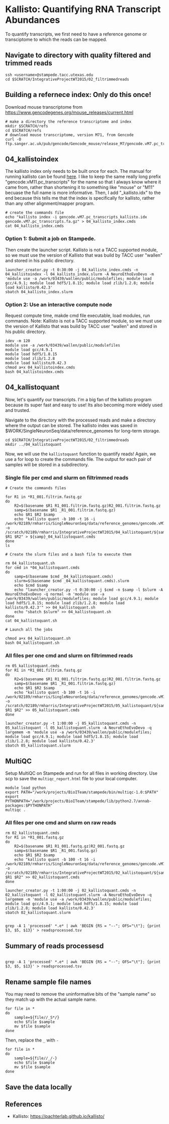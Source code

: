 # Kallisto: Quantifying RNA Transcript Abundances

To quantify transcripts, we first need to have a reference genome or transciptome to which the reads can be mapped. 

## Navigate to directory with quality filtered and trimmed reads

~~~ {.bash}
ssh <username>@stampede.tacc.utexas.edu
cd $SCRATCH/IntegrativeProjectWT2015/02_filtrimmedreads
~~~

## Building a refernece index: Only do this once!


Download mouse transcriptome from https://www.gencodegenes.org/mouse_releases/current.html

~~~ {.bash}
# make a directory the reference transcriptome and index
mkdir $SCRATCH/refs
cd $SCRATCH/refs
# download mouse transcriptome, version M71, from Gencode
curl -O ftp.sanger.ac.uk/pub/gencode/Gencode_mouse/release_M7/gencode.vM7.pc_transcripts.fa.gz
~~~

## 04_kallistoindex

The kallisto index only needs to be built once for each. The manual for running kallisto can be found [here](https://pachterlab.github.io/kallisto/manual). I like to keep the same really long prefix "gencode.vM11.pc_transcripts" for the name so that I always know where it came from, rather than shortening it to something like "mouse" or "M11" becuase the full name is more informative. Then, I add "_kallisto.idx" to the end because this tells me that the index is specifically for kallisto, rather than any other alignment/mapper program.

~~~ {.bash}
# create the commands file
echo "kallisto index -i gencode.vM7.pc_transcripts_kallisto.idx gencode.vM7.pc_transcripts.fa.gz" > 04_kallisto_index.cmds
cat 04_kallisto_index.cmds
~~~

### Option 1: Submit a job on Stampede.
Then create the launcher script. Kallisto is not a TACC supported module, so we must use the version of Kallisto that was build by TACC user "wallen" and stored in his public directory. 

~~~ {.bash}
launcher_creator.py -t 0:30:00 -j 04_kallisto_index.cmds -n 04_kallistoindex -l 04_kallisto_index.slurm -A NeuroEthoEvoDevo -m 'module use -a /work/03439/wallen/public/modulefiles; module load gcc/4.9.1; module load hdf5/1.8.15; module load zlib/1.2.8; module load kallisto/0.42.3'
sbatch 04_kallisto_index.slurm
~~~

### Option 2: Use an interactive compute node
Request compute time, makde cmd file executable, load modules, run commands. Note: Kallisto is not a TACC supported module, so we must use the version of Kallisto that was build by TACC user "wallen" and stored in his public directory.

~~~ {.bash}
idev -m 120
module use -a /work/03439/wallen/public/modulefiles
module load gcc/4.9.1
module load hdf5/1.8.15
module load zlib/1.2.8
module load kallisto/0.42.3
chmod a+x 04_kallistoindex.cmds
bash 04_kallistoindex.cmds
~~~


## 04_kallistoquant

Now, let's quantify our transcripts. I'm a big fan of the kallisto program because its super fast and easy to use! Its also becoming more widely used and trusted.

Navigate to the directory with the processed reads and make a directory where the output can be stored. The kallisto index was saved in $WORK/SingleNeuronSeq/data/reference_genomes for long-term storage.

~~~ {.bash}
cd $SCRATCH/IntegrativeProjectWT2015/02_filtrimmedreads
mkdir ../04_kallistoquant
~~~

Now, we will use the `kallistoquant` function to quantify reads! Again, we use a for loop to create the commands file. The output for each pair of samples will be stored in a subdirectory.  

### Single file per cmd and slurm on filtrimmed reads


~~~ {.bash}
# Create the commands files

for R1 in *R1_001.filtrim.fastq.gz
do
    R2=$(basename $R1 R1_001.filtrim.fastq.gz)R2_001.filtrim.fastq.gz
    samp=$(basename $R1 _R1_001.filtrim.fastq.gz)
    echo $R1 $R2 $samp
    echo "kallisto quant -b 100 -t 16 -i /work/02189/rmharris/SingleNeuronSeq/data/reference_genomes/gencode.vM7.transcripts.idx  -o /scratch/02189/rmharris/IntegrativeProjectWT2015/04_kallistoquant/${samp} $R1 $R2" > ${samp}_04_kallistoquant.cmds
done
ls

# Create the slurm files and a bash file to execute them

rm 04_kallistoquant.sh
for cmd in *04_kallistoquant.cmds
do
	samp=$(basename $cmd _04_kallistoquant.cmds)
	slurm=$(basename $cmd _04_kallistoquant.cmds).slurm
	echo $cmd $samp
	echo "launcher_creator.py -t 0:30:00 -j $cmd -n $samp -l $slurm -A NeuroEthoEvoDevo -q normal -m 'module use -a /work/03439/wallen/public/modulefiles; module load gcc/4.9.1; module load hdf5/1.8.15; module load zlib/1.2.8; module load kallisto/0.42.3'" >> 04_kallistoquant.sh
	echo "sbatch $slurm" >> 04_kallistoquant.sh
done
cat 04_kallistoquant.sh		

# Launch all the jobs

chmod a+x 04_kallistoquant.sh
bash 04_kallistoquant.sh
~~~ 

### All files per one cmd and slurm on filtrimmed reads

~~~{.bash}
rm 05_kallistoquant.cmds
for R1 in *R1_001.filtrim.fastq.gz
do
    R2=$(basename $R1 R1_001.filtrim.fastq.gz)R2_001.filtrim.fastq.gz
    samp=$(basename $R1 _R1_001.filtrim.fastq.gz)
    echo $R1 $R2 $samp
    echo "kallisto quant -b 100 -t 16 -i /work/02189/rmharris/SingleNeuronSeq/data/reference_genomes/gencode.vM7.transcripts.idx -o /scratch/02189/rmharris/IntegrativeProjectWT2015/05_kallistoquant/${samp} $R1 $R2" >> 05_kallistoquant.cmds
done

launcher_creator.py -t 1:00:00 -j 05_kallistoquant.cmds -n 05_kallistoquant -l 05_kallistoquant.slurm -A NeuroEthoEvoDevo -q largemem -m 'module use -a /work/03439/wallen/public/modulefiles; module load gcc/4.9.1; module load hdf5/1.8.15; module load zlib/1.2.8; module load kallisto/0.42.3'
sbatch 05_kallistoquant.slurm
~~~

## MultiQC

Setup MultiQC on Stampede and run for all files in working directory. Use scp to save the `multiqc_report.html` file to your local computer.

~~~ {.bash}
module load python
export PATH="/work/projects/BioITeam/stampede/bin/multiqc-1.0:$PATH"
export PYTHONPATH="/work/projects/BioITeam/stampede/lib/python2.7/annab-packages:$PYTHONPATH"
multiqc .
~~~

### All files per one cmd and slurm on raw reads

~~~{.bash}
rm 02_kallistoquant.cmds
for R1 in *R1_001.fastq.gz
do
    R2=$(basename $R1 R1_001.fastq.gz)R2_001.fastq.gz
    samp=$(basename $R1 _R1_001.fastq.gz)
    echo $R1 $R2 $samp
    echo "kallisto quant -b 100 -t 16 -i /work/02189/rmharris/SingleNeuronSeq/data/reference_genomes/gencode.vM7.transcripts.idx -o /scratch/02189/rmharris/IntegrativeProjectWT2015/02_kallistoquant/${samp} $R1 $R2" >> 02_kallistoquant.cmds
done

launcher_creator.py -t 1:00:00 -j 02_kallistoquant.cmds -n 02_kallistoquant -l 02_kallistoquant.slurm -A NeuroEthoEvoDevo -q largemem -m 'module use -a /work/03439/wallen/public/modulefiles; module load gcc/4.9.1; module load hdf5/1.8.15; module load zlib/1.2.8; module load kallisto/0.42.3'
sbatch 02_kallistoquant.slurm
~~~

~~~{.bash}

grep -A 1 'processed' *.e* | awk 'BEGIN {RS = "--"; OFS="\t"}; {print $3, $5, $13}' > readsprocessed.tsv
~~~

## Summary of reads processesd

~~~{.bash}

grep -A 1 'processed' *.e* | awk 'BEGIN {RS = "--"; OFS="\t"}; {print $3, $5, $13}' > readsprocessed.tsv
~~~


## Rename sample file names

You may need to remove the uninformative bits of the "sample name" so they match up with the actual sample name. 

~~~ {.bash}
for file in *
do
    sample=${file//_S*/}
    echo $file $sample
    mv $file $sample
done
~~~

Then, replace the `_` with `-`

~~~ {.bash}
for file in *
do
    sample=${file//_/-}
    echo $file $sample
    mv $file $sample
done
~~~


## Save the data locally


## References
- Kallisto: https://pachterlab.github.io/kallisto/
